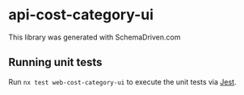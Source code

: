 
# api-cost-category-ui

This library was generated with SchemaDriven.com

## Running unit tests

Run `nx test web-cost-category-ui` to execute the unit tests via [Jest](https://jestjs.io).

